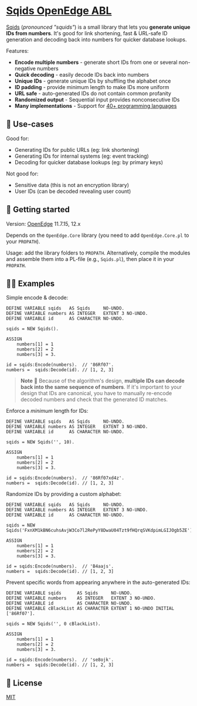 # [Sqids OpenEdge ABL](https://sqids.org/openedge-abl)

[Sqids](https://sqids.org/openedge-abl) (*pronounced "squids"*) is a small library that lets you **generate unique IDs from numbers**. It's good for link shortening, fast & URL-safe ID generation and decoding back into numbers for quicker database lookups.

Features:

- **Encode multiple numbers** - generate short IDs from one or several non-negative numbers
- **Quick decoding** - easily decode IDs back into numbers
- **Unique IDs** - generate unique IDs by shuffling the alphabet once
- **ID padding** - provide minimum length to make IDs more uniform
- **URL safe** - auto-generated IDs do not contain common profanity
- **Randomized output** - Sequential input provides nonconsecutive IDs
- **Many implementations** - Support for [40+ programming languages](https://sqids.org/)

## 🧰 Use-cases

Good for:

- Generating IDs for public URLs (eg: link shortening)
- Generating IDs for internal systems (eg: event tracking)
- Decoding for quicker database lookups (eg: by primary keys)

Not good for:

- Sensitive data (this is not an encryption library)
- User IDs (can be decoded revealing user count)

## 🚀 Getting started

Version: [OpenEdge](https://www.progress.com/openedge) 11.7.15, 12.x

Depends on the `OpenEdge.Core` library (you need to add `OpenEdge.Core.pl` to your `PROPATH`).

Usage: add the library folders to `PROPATH`. Alternatively, compile the modules and assemble them into a PL-file (e.g., `Sqids.pl`), then place it in your `PROPATH`.

## 👩‍💻 Examples

Simple encode & decode:

```abl
DEFINE VARIABLE sqids   AS Sqids     NO-UNDO.
DEFINE VARIABLE numbers AS INTEGER   EXTENT 3 NO-UNDO.
DEFINE VARIABLE id      AS CHARACTER NO-UNDO.

sqids = NEW Sqids(). 

ASSIGN 
    numbers[1] = 1
    numbers[2] = 2
    numbers[3] = 3.
    
id = sqids:Encode(numbers).  // '86Rf07'.
numbers =  sqids:Decode(id). // [1, 2, 3]

```

> **Note**
> 🚧 Because of the algorithm's design, **multiple IDs can decode back into the same sequence of numbers**. If it's important to your design that IDs are canonical, you have to manually re-encode decoded numbers and check that the generated ID matches.

Enforce a *minimum* length for IDs:

```abl
DEFINE VARIABLE sqids   AS Sqids     NO-UNDO.
DEFINE VARIABLE numbers AS INTEGER   EXTENT 3 NO-UNDO.
DEFINE VARIABLE id      AS CHARACTER NO-UNDO.

sqids = NEW Sqids('', 10). 

ASSIGN 
    numbers[1] = 1
    numbers[2] = 2
    numbers[3] = 3.
    
id = sqids:Encode(numbers).  // '86Rf07xd4z'.
numbers =  sqids:Decode(id). // [1, 2, 3]

```

Randomize IDs by providing a custom alphabet:

```abl
DEFINE VARIABLE sqids   AS Sqids     NO-UNDO.
DEFINE VARIABLE numbers AS INTEGER   EXTENT 3 NO-UNDO.
DEFINE VARIABLE id      AS CHARACTER NO-UNDO.

sqids = NEW Sqids('FxnXM1kBN6cuhsAvjW3Co7l2RePyY8DwaU04Tzt9fHQrqSVKdpimLGIJOgb5ZE'). 

ASSIGN 
    numbers[1] = 1
    numbers[2] = 2
    numbers[3] = 3.
    
id = sqids:Encode(numbers).  // 'B4aajs'.
numbers =  sqids:Decode(id). // [1, 2, 3]
```

Prevent specific words from appearing anywhere in the auto-generated IDs:

```abl
DEFINE VARIABLE sqids      AS Sqids     NO-UNDO.
DEFINE VARIABLE numbers    AS INTEGER   EXTENT 3 NO-UNDO.
DEFINE VARIABLE id         AS CHARACTER NO-UNDO.
DEFINE VARIABLE cBlackList AS CHARACTER EXTENT 1 NO-UNDO INITIAL ['86Rf07'].

sqids = NEW Sqids('', 0 cBlackList). 

ASSIGN 
    numbers[1] = 1
    numbers[2] = 2
    numbers[3] = 3.
    
id = sqids:Encode(numbers).  // 'se8ojk'.
numbers =  sqids:Decode(id). // [1, 2, 3]
```

## 📝 License

[MIT](LICENSE)